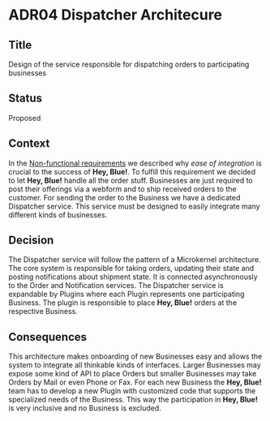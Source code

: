 # ADR04 Dispatcher Architecure

## Title
Design of the service responsible for dispatching orders to participating businesses

## Status
Proposed

## Context
In the [Non-functional requirements](../requirements/non-functional-requirements.md) we described why *ease of integration* is crucial to the success of **Hey, Blue!**. To fulfill this requirement we decided to let **Hey, Blue!** handle all the order stuff. Businesses are just required to post their offerings via a webform and to ship received orders to the customer. For sending the order to the Business we have a dedicated Dispatcher service. This service must be designed to easily integrate many different kinds of businesses.

## Decision
The Dispatcher service will follow the pattern of a Microkernel architecture. The core system is responsible for taking orders, updating their state and posting notifications about shipment state. It is connected asynchronously to the Order and Notification services. The Dispatcher service is expandable by Plugins where each Plugin represents one participating Business. The plugin is responsible to place **Hey, Blue!** orders at the respective Business.

## Consequences
This architecture makes onboarding of new Businesses easy and allows the system to integrate all thinkable kinds of interfaces. Larger Businesses may expose some kind of API to place Orders but smaller Businesses may take Orders by Mail or even Phone or Fax. For each new Business the **Hey, Blue!** team has to develop a new Plugin with customized code that supports the specialized needs of the Business. This way the participation in **Hey, Blue!** is very inclusive and no Business is excluded.